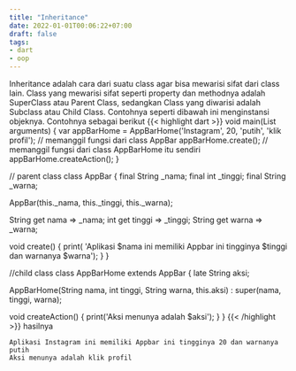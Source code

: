 ```yaml
---
title: "Inheritance"
date: 2022-01-01T00:06:22+07:00
draft: false
tags:
- dart
- oop
---
```


Inheritance adalah cara dari suatu class agar bisa mewarisi sifat dari class lain. Class yang mewarisi sifat seperti property dan methodnya adalah SuperClass atau Parent Class, sedangkan Class yang diwarisi adalah Subclass atau Child Class. Contohnya seperti dibawah ini
menginstansi objeknya. Contohnya sebagai berikut
{{< highlight dart >}}
void main(List<String> arguments) {
  var appBarHome = AppBarHome('Instagram', 20, 'putih', 'klik profil');
  // memanggil fungsi dari class AppBar
  appBarHome.create();
  // memanggil fungsi dari class AppBarHome itu sendiri
  appBarHome.createAction();
}

// parent class
class AppBar {
  final String _nama;
  final int _tinggi;
  final String _warna;

  AppBar(this._nama, this._tinggi, this._warna);

  String get nama => _nama;
  int get tinggi => _tinggi;
  String get warna => _warna;

  void create() {
    print(
        'Aplikasi $nama ini memiliki Appbar ini tingginya $tinggi dan warnanya $warna');
  }
}

//child class
class AppBarHome extends AppBar {
  late String aksi;

  AppBarHome(String nama, int tinggi, String warna, this.aksi)
      : super(nama, tinggi, warna);

  void createAction() {
    print('Aksi menunya adalah $aksi');
  }
}
{{< /highlight >}}
hasilnya

    Aplikasi Instagram ini memiliki Appbar ini tingginya 20 dan warnanya putih
    Aksi menunya adalah klik profil
